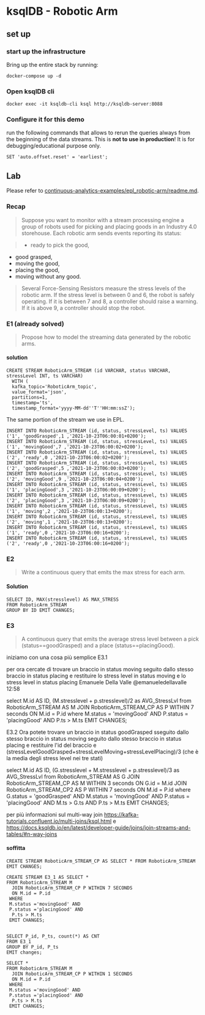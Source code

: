 # ksqlDB - Robotic Arm

## set up

### start up the infrastructure

Bring up the entire stack by running:

```
docker-compose up -d
```

### Open ksqlDB cli

```
docker exec -it ksqldb-cli ksql http://ksqldb-server:8088
```

### Configure it for this demo

run the following commands that allows to rerun the queries always from the beginning of the data streams. This is **not to use in production**! It is for debugging/educational purpose only.

```
SET 'auto.offset.reset' = 'earliest';
```

## Lab

Please refer to [continuous-analytics-examples/epl_robotic-arm/readme.md](https://github.com/quantiaconsulting/continuous-analytics-examples/tree/master/epl_robotic-arm).

### Recap 

>Suppose you want to monitor with a stream processing engine a group of robots used for picking and placing goods in an Industry 4.0 storehouse. Each robotic arm sends events reporting its status:

>* ready to pick the good,
* good grasped,
* moving the good,
* placing the good,
* moving without any good.

>Several Force-Sensing Resistors measure the stress levels of the robotic arm. If the stress level is between 0 and 6, the robot is safely operating. If it is between 7 and 8, a controller should raise a warning. If it is above 9, a controller should stop the robot.

### E1 (already solved)

>Propose how to model the streaming data generated by the robotic arms.

#### solution

```
CREATE STREAM RoboticArm_STREAM (id VARCHAR, status VARCHAR, stressLevel INT, ts VARCHAR)
  WITH (
  kafka_topic='RoboticArm_topic', 
  value_format='json', 
  partitions=1,
  timestamp='ts',
  timestamp_format='yyyy-MM-dd''T''HH:mm:ssZ');
```

The same portion of the stream we use in EPL.

```
INSERT INTO RoboticArm_STREAM (id, status, stressLevel, ts) VALUES ('1', 'goodGrasped',1 ,'2021-10-23T06:00:01+0200');
INSERT INTO RoboticArm_STREAM (id, status, stressLevel, ts) VALUES ('1', 'movingGood',7 ,'2021-10-23T06:00:02+0200');
INSERT INTO RoboticArm_STREAM (id, status, stressLevel, ts) VALUES ('2', 'ready',0 ,'2021-10-23T06:00:02+0200');
INSERT INTO RoboticArm_STREAM (id, status, stressLevel, ts) VALUES ('2', 'goodGrasped',5 ,'2021-10-23T06:00:03+0200');
INSERT INTO RoboticArm_STREAM (id, status, stressLevel, ts) VALUES ('2', 'movingGood',9 ,'2021-10-23T06:00:04+0200');
INSERT INTO RoboticArm_STREAM (id, status, stressLevel, ts) VALUES ('1', 'placingGood',3 ,'2021-10-23T06:00:09+0200');
INSERT INTO RoboticArm_STREAM (id, status, stressLevel, ts) VALUES ('2', 'placingGood',3 ,'2021-10-23T06:00:09+0200');
INSERT INTO RoboticArm_STREAM (id, status, stressLevel, ts) VALUES ('1', 'moving',2 ,'2021-10-23T06:00:13+0200');
INSERT INTO RoboticArm_STREAM (id, status, stressLevel, ts) VALUES ('2', 'moving',1 ,'2021-10-23T06:00:13+0200');
INSERT INTO RoboticArm_STREAM (id, status, stressLevel, ts) VALUES ('1', 'ready',0 ,'2021-10-23T06:00:16+0200');
INSERT INTO RoboticArm_STREAM (id, status, stressLevel, ts) VALUES ('2', 'ready',0 ,'2021-10-23T06:00:16+0200');
```

### E2

> Write a continuous query that emits the max stress for each arm.

#### Solution

```
SELECT ID, MAX(stresslevel) AS MAX_STRESS
FROM RoboticArm_STREAM
GROUP BY ID EMIT CHANGES;
```

### E3

> A continuous query that emits the average stress level between a pick (status==goodGrasped) and a place (status==placingGood).

iniziamo con una cosa più semplice
E3.1

per ora cercate di trovare un braccio in status moving seguito dallo stesso braccio in status placing e restituire lo stress level in status moving e lo stress level in status placing
Emanuele Della Valle
@emanueledellavalle
12:58

select M.id AS ID, (M.stresslevel + p.stresslevel)/2 as AVG_StressLvl
from RoboticArm_STREAM AS M JOIN
     RoboticArm_STREAM_CP AS P WITHIN 7 seconds 
     ON M.id = P.id
where 
M.status = 'movingGood' AND
P.status = 'placingGood' AND
P.ts > M.ts
EMIT CHANGES;

E3.2
Ora potete trovare un braccio in status goodGrasped sseguito dallo stesso braccio in status moving seguito dallo stesso braccio in status placing e restituire l'id del braccio e (stressLevelGoodGrasped+stressLevelMoving+stressLevelPlacing)/3 (che è la media degli stress level nei tre stati)

select M.id AS ID, (G.stresslevel + M.stresslevel + p.stresslevel)/3 as AVG_StressLvl
from RoboticArm_STREAM AS G JOIN
     RoboticArm_STREAM_CP AS M WITHIN 3 seconds
     ON G.id = M.id JOIN
     RoboticArm_STREAM_CP2 AS P WITHIN 7 seconds 
     ON M.id = P.id
where 
G.status = 'goodGrasped' AND
M.status = 'movingGood' AND
P.status = 'placingGood' AND
M.ts > G.ts AND
P.ts > M.ts
EMIT CHANGES;

per più informazioni sul multi-way join https://kafka-tutorials.confluent.io/multi-joins/ksql.html e https://docs.ksqldb.io/en/latest/developer-guide/joins/join-streams-and-tables/#n-way-joins

#### soffitta

```
CREATE STREAM RoboticArm_STREAM_CP AS SELECT * FROM RoboticArm_STREAM EMIT CHANGES;

CREATE STREAM E3_1 AS SELECT *
FROM RoboticArm_STREAM M
  JOIN RoboticArm_STREAM_CP P WITHIN 7 SECONDS
  ON M.id = P.id
 WHERE 
 M.status ='movingGood' AND
 P.status ='placingGood' AND 
  P.ts > M.ts 
 EMIT CHANGES;


SELECT P_id, P_ts, count(*) AS CNT
FROM E3_1 
GROUP BY P_id, P_ts 
EMIT changes;

SELECT *
FROM RoboticArm_STREAM M
  JOIN RoboticArm_STREAM_CP P WITHIN 1 SECONDS
  ON M.id = P.id
 WHERE 
 M.status ='movingGood' AND
 P.status ='placingGood' AND 
  P.ts > M.ts 
 EMIT CHANGES;

